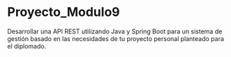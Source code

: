 # Proyecto_Modulo9
Desarrollar una API REST utilizando Java y Spring Boot para un sistema de gestión basado en las necesidades de tu proyecto personal planteado para el diplomado. 
